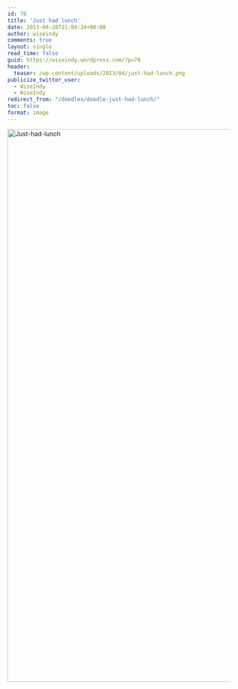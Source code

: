 ```yaml
---
id: 78
title: 'Just had lunch'
date: 2013-04-28T11:04:34+00:00
author: wiseindy
comments: true
layout: single
read_time: false
guid: https://wiseindy.wordpress.com/?p=78
header:
  teaser: /wp-content/uploads/2013/04/just-had-lunch.png
publicize_twitter_user:
  - WiseIndy
  - WiseIndy
redirect_from: "/doodles/doodle-just-had-lunch/"
toc: false
format: image
---
```

<img class="alignnone size-full wp-image-80" alt="Just-had-lunch" src="https://wiseindy.com/wp-content/uploads/2013/04/just-had-lunch.png" width="960" height="1249" />